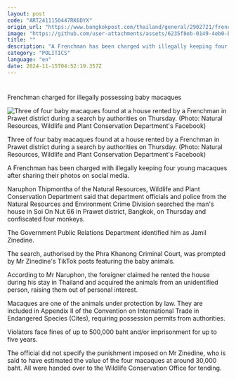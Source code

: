 ```yaml
---
layout: post
code: "ART2411150447RK6DYX"
origin_url: "https://www.bangkokpost.com/thailand/general/2902721/frenchman-charged-for-illegally-possessing-baby-macaques"
image: "https://github.com/user-attachments/assets/6235f8eb-0149-4eb0-b7ba-2876ee0027cb"
title: ""
description: "A Frenchman has been charged with illegally keeping four young macaques after sharing their photos on social media."
category: "POLITICS"
language: "en"
date: 2024-11-15T04:52:19.357Z
---
```


# 

Frenchman charged for illegally possessing baby macaques

![Three of four baby macaques found at a house rented by a Frenchman in Prawet district during a search by authorities on Thursday. (Photo: Natural Resources, Wildlife and Plant Conservation Department's Facebook)](https://github.com/user-attachments/assets/e520dd55-8457-4f12-bbe1-0bff696b94cd)

Three of four baby macaques found at a house rented by a Frenchman in Prawet district during a search by authorities on Thursday. (Photo: Natural Resources, Wildlife and Plant Conservation Department's Facebook)

A Frenchman has been charged with illegally keeping four young macaques after sharing their photos on social media.

Naruphon Thipmontha of the Natural Resources, Wildlife and Plant Conservation Department said that department officials and police from the Natural Resources and Environment Crime Division searched the man's house in Soi On Nut 66 in Prawet district, Bangkok, on Thursday and confiscated four monkeys.

The Government Public Relations Department identified him as Jamil Zinedine.

The search, authorised by the Phra Khanong Criminal Court, was prompted by Mr Zinedine's TikTok posts featuring the baby animals.

According to Mr Naruphon, the foreigner claimed he rented the house during his stay in Thailand and acquired the animals from an unidentified person, raising them out of personal interest.

Macaques are one of the animals under protection by law. They are included in Appendix II of the Convention on International Trade in Endangered Species (Cites), requiring possession permits from authorities.

Violators face fines of up to 500,000 baht and/or imprisonment for up to five years.

The official did not specify the punishment imposed on Mr Zinedine, who is said to have estimated the value of the four macaques at around 30,000 baht. All were handed over to the Wildlife Conservation Office for tending.